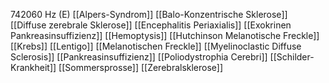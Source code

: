 742060 Hz (E)
[[Alpers-Syndrom]]
[[Balo-Konzentrische Sklerose]]
[[Diffuse zerebrale Sklerose]]
[[Encephalitis Periaxialis]]
[[Exokrinen Pankreasinsuffizienz]]
[[Hemoptysis]]
[[Hutchinson Melanotische Freckle]]
[[Krebs]]
[[Lentigo]]
[[Melanotischen Freckle]]
[[Myelinoclastic Diffuse Sclerosis]]
[[Pankreasinsuffizienz]]
[[Poliodystrophia Cerebri]]
[[Schilder-Krankheit]]
[[Sommersprosse]]
[[Zerebralsklerose]]